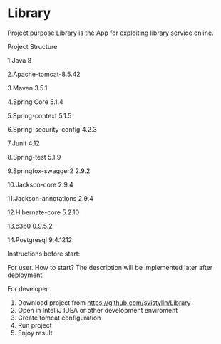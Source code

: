 # Library

Project purpose
Library is the App for exploiting library service online. 

Project Structure

1.Java 8

2.Apache-tomcat-8.5.42

3.Maven 3.5.1

4.Spring Core 5.1.4

5.Spring-context 5.1.5

6.Spring-security-config 4.2.3

7.Junit 4.12

8.Spring-test 5.1.9

9.Springfox-swagger2 2.9.2

10.Jackson-core 2.9.4

11.Jackson-annotations 2.9.4

12.Hibernate-core 5.2.10 

13.c3p0 0.9.5.2

14.Postgresql 9.4.1212.

Instructions before start:

For user. How to start?
The description will be implemented later after deployment.

For developer
1. Download project from https://github.com/svistylin/Library
2. Open in IntelliJ IDEA or other development enviroment
3. Create tomcat configuration 
4. Run project
5. Enjoy result
